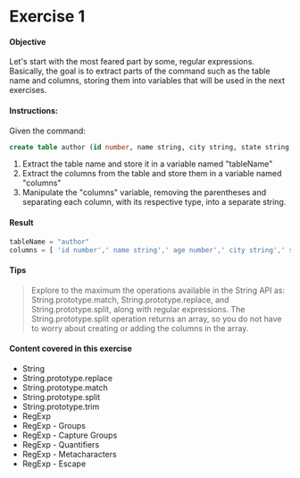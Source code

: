 # Exercise 1

#### Objective
Let's start with the most feared part by some, regular expressions. Basically, the goal is to extract parts of the command such as the table name and columns, storing them into variables that will be used in the next exercises.

#### Instructions:

Given the command: 

```sql
create table author (id number, name string, city string, state string, country string)
```

1. Extract the table name and store it in a variable named "tableName"
2. Extract the columns from the table and store them in a variable named "columns"
3. Manipulate the "columns" variable, removing the parentheses and separating each column, with its respective type, into a separate string.

#### Result

```javascript
tableName = "author"
columns = [ 'id number',' name string',' age number',' city string',' state string',' country string']
```

#### Tips

> Explore to the maximum the operations available in the String API as: String.prototype.match, String.prototype.replace, and String.prototype.split, along with regular expressions. The String.prototype.split operation returns an array, so you do not have to worry about creating or adding the columns in the array.

#### Content covered in this exercise

* String
* String.prototype.replace 
* String.prototype.match 
* String.prototype.split
* String.prototype.trim
* RegExp
* RegExp - Groups
* RegExp - Capture Groups
* RegExp - Quantifiers
* RegExp - Metacharacters
* RegExp - Escape